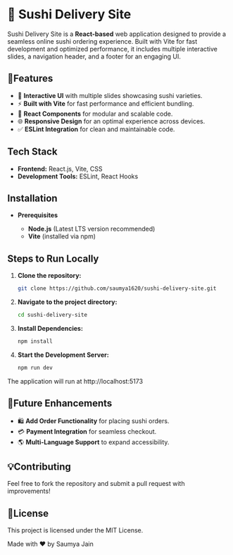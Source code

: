 # 🍣 Sushi Delivery Site
Sushi Delivery Site is a **React-based** web application designed to provide a seamless online sushi ordering experience. Built with Vite for fast development and optimized performance, it includes multiple interactive slides, a navigation header, and a footer for an engaging UI.

## 🚀Features
- 🍱 **Interactive UI** with multiple slides showcasing sushi varieties.
- ⚡ **Built with Vite** for fast performance and efficient bundling.
- 🎨 **React Components** for modular and scalable code.
- 🌐 **Responsive Design** for an optimal experience across devices.
- ✅ **ESLint Integration** for clean and maintainable code.

## Tech Stack

- **Frontend:**  React.js, Vite, CSS
- **Development Tools:** ESLint, React Hooks

## Installation

- **Prerequisites**

  - **Node.js** (Latest LTS version recommended)
  - **Vite** (installed via npm)

## Steps to Run Locally

1. **Clone the repository:**
   ```bash
   git clone https://github.com/saumya1620/sushi-delivery-site.git

2. **Navigate to the project directory:**
   ```bash
   cd sushi-delivery-site
   
3. **Install Dependencies:**
   ```bash
   npm install
   
4. **Start the Development Server:**
   ```bash
   npm run dev
The application will run at http://localhost:5173


## 🔮Future Enhancements

- 🛍️ **Add Order Functionality** for placing sushi orders.
- 💳 **Payment Integration** for seamless checkout.
- 🌎 **Multi-Language Support** to expand accessibility.

## 💡Contributing

Feel free to fork the repository and submit a pull request with improvements!

## 📜License

This project is licensed under the MIT License.

Made with ❤️ by Saumya Jain
